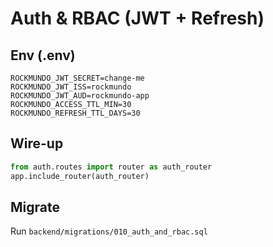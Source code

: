 # Auth & RBAC (JWT + Refresh)

## Env (.env)
```
ROCKMUNDO_JWT_SECRET=change-me
ROCKMUNDO_JWT_ISS=rockmundo
ROCKMUNDO_JWT_AUD=rockmundo-app
ROCKMUNDO_ACCESS_TTL_MIN=30
ROCKMUNDO_REFRESH_TTL_DAYS=30
```
## Wire-up
```python
from auth.routes import router as auth_router
app.include_router(auth_router)
```
## Migrate
Run `backend/migrations/010_auth_and_rbac.sql`
